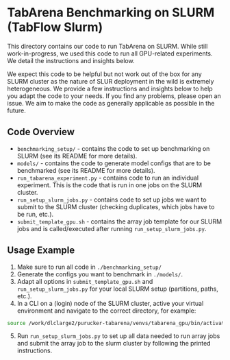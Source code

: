 # TabArena Benchmarking on SLURM (TabFlow Slurm)

This directory contains our code to run TabArena on SLURM. While still work-in-progress, we used this code to run all
GPU-related experiments. We detail the instructions and insights below.

We expect this code to be helpful but not work out of the box for any SLURM cluster as the nature of SLUR deployment
in the wild is extremely heterogeneous. We provide a few instructions and insights below to help you adapt the
code to your needs. If you find any problems, please open an issue. We aim to make the code as generally applicable
as possible in the future.

## Code Overview

* `benchmarking_setup/` - contains the code to set up benchmarking on SLURM (see its README for more details).
* `models/` - contains the code to generate model configs that are to be benchmarked (see its README for more details).
* `run_tabarena_experiment.py` - contains code to run an individual experiment. This is the code that is run in one jobs
  on the SLURM cluster.
* `run_setup_slurm_jobs.py` - contains code to set up jobs we want to submit to the SLURM cluster (checking duplicates,
  which jobs have to be run, etc.).
* `submit_template_gpu.sh` - contains the array job template for our SLURM jobs and is called/executed after running
  `run_setup_slurm_jobs.py`.

## Usage Example

1. Make sure to run all code in `./benchmarking_setup/`
2. Generate the configs you want to benchmark in `./models/`.
3. Adapt all options in `submit_template_gpu.sh` and `run_setup_slurm_jobs.py` for your local SLURM setup (partitions,
   paths, etc.).
4. In a CLI on a (login) node of the SLURM cluster, active your virtual environment and navigate to the correct
   directory, for example:

```bash
source /work/dlclarge2/purucker-tabarena/venvs/tabarena_gpu/bin/activate && cd /work/dlclarge2/purucker-tabarena/code/tabarena/tabflow_slurm
```

5. Run `run_setup_slurm_jobs.py` to set up all data needed to run array jobs and submit the array job to the slurm
   cluster by following the printed instructions. 
